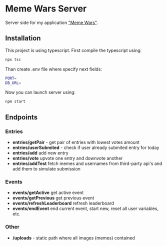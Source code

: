 # Meme Wars Server

Server side for my application ["Meme Wars"](https://github.com/IvanNugiban/meme-wars).

## Installation

This project is using typescript. First compile the typescript using: 

```bash
npx tsc
```

Than create .env file where specify next fields:

```bash
PORT=
DB_URL=
```

Now you can launch server using:

```bash
npm start
```

## Endpoints

### Entries

- **entries/getPair** - get pair of entries with lowest votes amount
- **entries/userSubmited** - check if user already submited entry for today
- **entries/add** add new entry
- **entries/vote** upvote one entry and downvote another
- **entries/addTest** fetch memes and usernames from third-party api's and add them to simulate submission

### Events
- **events/getActive** get active event
- **events/getPrevious** get previous event
- **events/refreshLeaderboard** refresh leaderboard
- **events/endEvent** end current event, start new, reset all user variables, etc.

### Other
- **/uploads** - static path where all images (memes) contained 

  